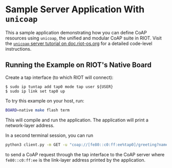 # Sample Server Application With `unicoap`

This a sample application demonstrating how you can define CoAP resources using `unicoap`,
the unified and modular CoAP suite in RIOT. Visit the
[`unicoap` server tutorial on doc.riot-os.org](http://doc.riot-os.org/group__net__unicoap__server__tutorial.html)
for a detailed code-level instructions.

## Running the Example on RIOT's Native Board

Create a tap interface (to which RIOT will connect):

```
$ sudo ip tuntap add tap0 mode tap user ${USER}
$ sudo ip link set tap0 up
```

To try this example on your host, run:
```sh
BOARD=native make flash term
```
This will compile and run the application.
The application will print a network-layer address.

In a second terminal session, you can run

```sh
python3 client.py -m GET -u "coap://[fe80::c0:ff:ee%tap0]/greeting?name=RIOTer"
```

to send a CoAP request through the tap interface to the CoAP server where `fe80::c0:ff:ee`
is the link-layer address printed by the application.
